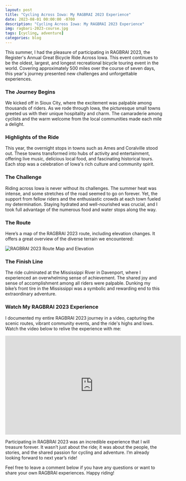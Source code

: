 ```yaml
---
layout: post
title: "Cycling Across Iowa: My RAGBRAI 2023 Experience"
date: 2023-08-01 00:00:00 -0700
description: "Cycling Across Iowa: My RAGBRAI 2023 Experience"
img: ragbari-2023-course.jpg
tags: [cycling, adventure]
categories: blog
---
```


This summer, I had the pleasure of participating in RAGBRAI 2023, the Register's Annual Great Bicycle Ride Across Iowa. This event continues to be the oldest, largest, and longest recreational bicycle touring event in the world. Covering approximately 500 miles over the course of seven days, this year's journey presented new challenges and unforgettable experiences.

### The Journey Begins

We kicked off in Sioux City, where the excitement was palpable among thousands of riders. As we rode through Iowa, the picturesque small towns greeted us with their unique hospitality and charm. The camaraderie among cyclists and the warm welcome from the local communities made each mile a delight.

### Highlights of the Ride

This year, the overnight stops in towns such as Ames and Coralville stood out. These towns transformed into hubs of activity and entertainment, offering live music, delicious local food, and fascinating historical tours. Each stop was a celebration of Iowa's rich culture and community spirit.

### The Challenge

Riding across Iowa is never without its challenges. The summer heat was intense, and some stretches of the road seemed to go on forever. Yet, the support from fellow riders and the enthusiastic crowds at each town fueled my determination. Staying hydrated and well-nourished was crucial, and I took full advantage of the numerous food and water stops along the way.

### The Route

Here’s a map of the RAGBRAI 2023 route, including elevation changes. It offers a great overview of the diverse terrain we encountered:

![RAGBRAI 2023 Route Map and Elevation](mitchtorkelson/assets/img/for_posts/ragbrai-2023-course.jpg)

### The Finish Line

The ride culminated at the Mississippi River in Davenport, where I experienced an overwhelming sense of achievement. The shared joy and sense of accomplishment among all riders were palpable. Dunking my bike’s front tire in the Mississippi was a symbolic and rewarding end to this extraordinary adventure.

### Watch My RAGBRAI 2023 Experience

I documented my entire RAGBRAI 2023 journey in a video, capturing the scenic routes, vibrant community events, and the ride's highs and lows. Watch the video below to relive the experience with me:

<div class="video-container">
  <iframe width="560" height="315" src="https://www.youtube.com/embed/K2ModSVqlXw" frameborder="0" allowfullscreen></iframe>
</div>

Participating in RAGBRAI 2023 was an incredible experience that I will treasure forever. It wasn’t just about the ride; it was about the people, the stories, and the shared passion for cycling and adventure. I’m already looking forward to next year’s ride!

Feel free to leave a comment below if you have any questions or want to share your own RAGBRAI experiences. Happy riding!

